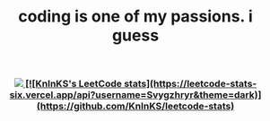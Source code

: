 <h1 align="center">coding is one of my passions. i guess</h1>

</br>
<h3 align="center">
<a href="https://www.codewars.com/users/Svygzhryr">
    <img src="https://www.codewars.com/users/Svygzhryr/badges/large">
    [![KnlnKS's LeetCode stats](https://leetcode-stats-six.vercel.app/api?username=Svygzhryr&theme=dark)](https://github.com/KnlnKS/leetcode-stats)
</a>
</h3>











